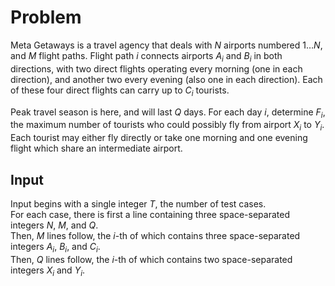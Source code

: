 # Problem

Meta Getaways is a travel agency that deals with $N$ airports numbered $1 \dots N$, and $M$ flight paths. Flight path $i$ connects airports $A_i$​ and $B_i$​ in both directions, with two direct flights operating every morning (one in each direction), and another two every evening (also one in each direction). Each of these four direct flights can carry up to $C_i$​ tourists.

Peak travel season is here, and will last $Q$ days. For each day $i$, determine $F_i$​, the maximum number of tourists who could possibly fly from airport $X_i$​ to $Y_i$​. Each tourist may either fly directly or take one morning and one evening flight which share an intermediate airport.

## Input

Input begins with a single integer $T$, the number of test cases.  
For each case, there is first a line containing three space-separated integers $N$, $M$, and $Q$.  
Then, $M$ lines follow, the $i$-th of which contains three space-separated integers $A_i$​, $B_i$​, and $C_i$​.  
Then, $Q$ lines follow, the $i$-th of which contains two space-separated integers $X_i$​ and $Y_i$​.
